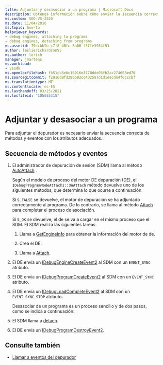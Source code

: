 ```yaml
---
title: Adjuntar y desasociar a un programa | Microsoft Docs
description: Obtenga información sobre cómo enviar la secuencia correcta de métodos y eventos con los atributos adecuados para adjuntar un depurador.
ms.custom: SEO-VS-2020
ms.date: 11/04/2016
ms.topic: how-to
helpviewer_keywords:
- debug engines, attaching to programs
- debug engines, detaching from programs
ms.assetid: 79dcbb9b-c7f8-40fc-8a00-f37fe1934f51
author: leslierichardson95
ms.author: lerich
manager: jmartens
ms.workload:
- vssdk
ms.openlocfilehash: fb51cb3e6c16916e3778dde06fb2ac274608ed70
ms.sourcegitcommit: f2916d8fd296b92cc402597d1d1eecda4f6cccbf
ms.translationtype: MT
ms.contentlocale: es-ES
ms.lasthandoff: 03/25/2021
ms.locfileid: "105055315"
---
```

# <a name="attaching-and-detaching-to-a-program"></a>Adjuntar y desasociar a un programa
Para adjuntar el depurador es necesario enviar la secuencia correcta de métodos y eventos con los atributos adecuados.

## <a name="sequence-of-methods-and-events"></a>Secuencia de métodos y eventos

1. El administrador de depuración de sesión (SDM) llama al método [AutoAttach](../../extensibility/debugger/reference/idebugprogramnodeattach2-onattach.md) .

    Según el modelo de proceso del motor DE depuración (DE), el `IDebugProgramNodeAttach2::OnAttach` método devuelve uno de los siguientes métodos, que determina lo que ocurre a continuación.

    Si `S_FALSE` se devuelve, el motor de depuración se ha adjuntado correctamente al programa. De lo contrario, se llama al método [Attach](../../extensibility/debugger/reference/idebugengine2-attach.md) para completar el proceso de asociación.

    Si `S_OK` se devuelve, el de se va a cargar en el mismo proceso que el SDM. El SDM realiza las siguientes tareas:

   1. Llama a [GetEngineInfo](../../extensibility/debugger/reference/idebugprogramnode2-getengineinfo.md) para obtener la información del motor de de.

   2. Crea el DE.

   3. Llama a [Attach](../../extensibility/debugger/reference/idebugengine2-attach.md).

2. El DE envía un [IDebugEngineCreateEvent2](../../extensibility/debugger/reference/idebugenginecreateevent2.md) al SDM con un `EVENT_SYNC` atributo.

3. El DE envía un [IDebugProgramCreateEvent2](../../extensibility/debugger/reference/idebugprogramcreateevent2.md) al SDM con un `EVENT_SYNC` atributo.

4. El DE envía un [IDebugLoadCompleteEvent2](../../extensibility/debugger/reference/idebugloadcompleteevent2.md) al SDM con un `EVENT_SYNC_STOP` atributo.

   Desasociar de un programa es un proceso sencillo y de dos pasos, como se indica a continuación:

5. El SDM llama a [detach](../../extensibility/debugger/reference/idebugprogram2-detach.md).

6. El DE envía un [IDebugProgramDestroyEvent2](../../extensibility/debugger/reference/idebugprogramdestroyevent2.md).

## <a name="see-also"></a>Consulte también
- [Llamar a eventos del depurador](../../extensibility/debugger/calling-debugger-events.md)
